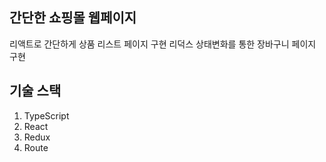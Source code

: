 ## 간단한 쇼핑몰 웹페이지
리액트로 간단하게 상품 리스트 페이지 구현 
리덕스 상태변화를 통한 장바구니 페이지 구현

## 기술 스택
1. TypeScript
2. React
3. Redux
4. Route      
